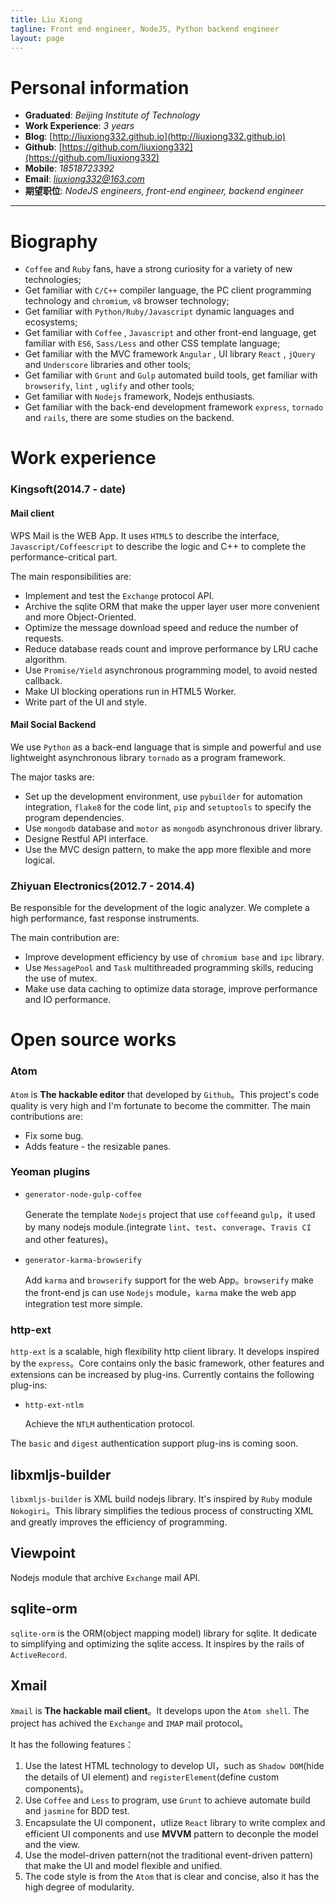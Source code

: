 ```yaml
---
title: Liu Xiong
tagline: Front end engineer, NodeJS, Python backend engineer
layout: page
---
```


# Personal information

* **Graduated**: *Beijing Institute of Technology*
* **Work Experience**: *3 years*
* **Blog**: [http://liuxiong332.github.io](http://liuxiong332.github.io)
* **Github**: [https://github.com/liuxiong332](https://github.com/liuxiong332)
* **Mobile**: *18518723392*
* **Email**: *liuxiong332@163.com*
* **期望职位**: *NodeJS engineers, front-end engineer, backend engineer*

----

# Biography
* `Coffee` and `Ruby` fans, have a strong curiosity for a variety of new technologies;
* Get familiar with `C/C++` compiler language, the PC client programming technology and `chromium`, `v8` browser technology;
* Get familiar with `Python/Ruby/Javascript` dynamic languages ​​and ecosystems;
* Get familiar with `Coffee` , `Javascript` and other front-end language, get familiar with `ES6`, `Sass/Less` and other CSS template language;
* Get familiar with the MVC framework `Angular` , UI library `React` , `jQuery` and `Underscore` libraries and other tools;
* Get familiar with `Grunt` and `Gulp` automated build tools, get familiar with `browserify`, `lint` , `uglify` and other tools;
* Get familiar with `Nodejs` framework, Nodejs enthusiasts.
* Get familiar with the back-end development framework `express`, `tornado` and `rails`, there are some studies on the backend.

# Work experience

### Kingsoft(2014.7 - date)

#### Mail client

  WPS Mail is the WEB App. It uses `HTML5` to describe the interface, `Javascript/Coffeescript` to describe the logic and C++ to complete the performance-critical part.

  The main responsibilities are:

  * Implement and test the `Exchange` protocol API.
  * Archive the sqlite ORM that make the upper layer user more convenient and more Object-Oriented.
  * Optimize the message download speed and reduce the number of requests.
  * Reduce database reads count and improve performance by LRU cache algorithm.
  * Use `Promise/Yield` asynchronous programming model, to avoid nested callback.
  * Make UI blocking operations run in HTML5 Worker.
  * Write part of the UI and style.

#### Mail Social Backend

  We use `Python` as a back-end language that is simple and powerful and use lightweight asynchronous library `tornado` as a program framework.

  The major tasks are:

  * Set up the development environment, use `pybuilder` for automation integration, `flake8` for the code lint, `pip` and `setuptools` to specify the program dependencies.
  * Use `mongodb` database and `motor` as `mongodb` asynchronous driver library.
  * Designe Restful API interface.
  * Use the MVC design pattern, to make the app more flexible and more logical.

### Zhiyuan Electronics(2012.7 - 2014.4)

  Be responsible for the development of the logic analyzer. We complete a high performance, fast response instruments.

  The main contribution are:

* Improve development efficiency by use of `chromium base` and `ipc` library.
* Use `MessagePool` and `Task` multithreaded programming skills, reducing the use of mutex.
* Make use data caching to optimize data storage, improve performance and IO performance.

# Open source works

### Atom

`Atom` is **The hackable editor** that developed by `Github`。This project's code quality is very high and I'm fortunate to become the committer. The main contributions are:

* Fix some bug.
* Adds feature - the resizable panes.

### Yeoman plugins

* `generator-node-gulp-coffee`

  Generate the template `Nodejs` project that use `coffee`and `gulp`，it used by many nodejs module.(integrate `lint`、`test`、`converage`、`Travis CI` and other features)。

* `generator-karma-browserify`

  Add `karma` and `browserify` support for the web App。`browserify` make the front-end js can use `Nodejs` module，`karma` make the web app integration test more simple.

### http-ext

`http-ext` is a scalable, high flexibility http client library. It develops inspired by the `express`。Core contains only the basic framework, other features and extensions can be increased by plug-ins. Currently contains the following plug-ins:

* `http-ext-ntlm`

  Achieve the `NTLM` authentication protocol.

The `basic` and `digest` authentication support plug-ins is coming soon.

## libxmljs-builder

`libxmljs-builder` is XML build nodejs library. It's inspired by `Ruby` module `Nokogiri`。This library simplifies the tedious process of constructing XML and greatly improves the efficiency of programming.

## Viewpoint

  Nodejs module that archive `Exchange` mail API.

## sqlite-orm

`sqlite-orm` is the ORM(object mapping model) library for sqlite. It dedicate to simplifying and optimizing the sqlite access. It inspires by the rails of `ActiveRecord`.

## Xmail

`Xmail` is **The hackable mail client**。It develops upon the `Atom shell`. The project has achived the `Exchange` and `IMAP` mail protocol。

It has the following features：

1. Use the latest HTML technology to develop UI，such as `Shadow DOM`(hide the details of UI element) and `registerElement`(define custom components)。
2. Use `Coffee` and `Less` to program, use `Grunt` to achieve automate build and `jasmine` for BDD test.
3. Encapsulate the UI component，utlize `React` library to write complex and efficient UI components and use **MVVM** pattern to deconple the model and the view.
4. Use the model-driven pattern(not the traditional event-driven pattern) that make the UI and model flexible and unified.
5. The code style is from the `Atom` that is clear and concise, also it has the high degree of modularity.
